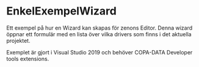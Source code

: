 # EnkelExempelWizard
Ett exempel på hur en Wizard kan skapas för zenons Editor. Denna wizard öppnar ett formulär med en lista över vilka drivers som finns i det aktuella projektet.

Exemplet är gjort i Visual Studio 2019 och behöver COPA-DATA Developer tools extensions.
